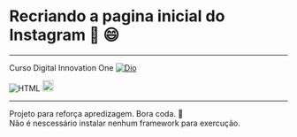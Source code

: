 # Recriando a pagina inicial do Instagram  :rocket: :smile:
___
Curso Digital Innovation One 
[![Dio](https://web.digitalinnovation.one/assets/img/icons/16x16.png)](https://digitalinnovation.one/sign-up?ref=WP4YOQ9SIQ)

![HTML](https://upload.wikimedia.org/wikipedia/commons/thumb/1/10/CSS3_and_HTML5_logos_and_wordmarks.svg/32px-CSS3_and_HTML5_logos_and_wordmarks.svg.png)
<img src="https://camo.githubusercontent.com/dfacae529801c375dca297fc8ab6b7614254916d9801119caf2ecc6f42143bd8/68747470733a2f2f64657669636f6e732e6769746875622e696f2f64657669636f6e2f64657669636f6e2e6769742f69636f6e732f6e6f64656a732f6e6f64656a732d6f726967696e616c2e737667" width="20px"/>
___



Projeto para reforça apredizagem. Bora coda. :rocket:  
Não é nescessário instalar nenhum framework para exercução.



